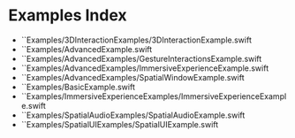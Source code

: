 # Examples Index

- ``Examples/3DInteractionExamples/3DInteractionExample.swift
- ``Examples/AdvancedExample.swift
- ``Examples/AdvancedExamples/GestureInteractionsExample.swift
- ``Examples/AdvancedExamples/ImmersiveExperienceExample.swift
- ``Examples/AdvancedExamples/SpatialWindowExample.swift
- ``Examples/BasicExample.swift
- ``Examples/ImmersiveExperienceExamples/ImmersiveExperienceExample.swift
- ``Examples/SpatialAudioExamples/SpatialAudioExample.swift
- ``Examples/SpatialUIExamples/SpatialUIExample.swift

